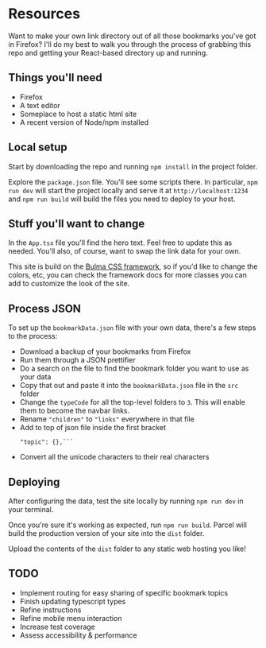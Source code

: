 # Resources

Want to make your own link directory out of all those bookmarks you've got in Firefox? I'll do my best to walk you through the process of grabbing this repo and getting your React-based directory up and running.

## Things you'll need
- Firefox
- A text editor
- Someplace to host a static html site
- A recent version of Node/npm installed

## Local setup

Start by downloading the repo and running `npm install` in the project folder.

Explore the `package.json` file. You'll see some scripts there. In particular, `npm run dev` will start the project locally and serve it at `http://localhost:1234` and `npm run build` will build the files you need to deploy to your host.

## Stuff you'll want to change

In the `App.tsx` file you'll find the hero text. Feel free to update this as needed. You'll also, of course, want to swap the link data for your own.

This site is build on the [Bulma CSS framework](http://bulma.io), so if you'd like to change the colors, etc, you can check the framework docs for more classes you can add to customize the look of the site.

## Process JSON

To set up the `bookmarkData.json` file with your own data, there's a few steps to the process:

- Download a backup of your bookmarks from Firefox
- Run them through a JSON prettifier
- Do a search on the file to find the bookmark folder you want to use as your data
- Copy that out and paste it into the `bookmarkData.json` file in the `src` folder
- Change the `typeCode` for all the top-level folders to `3`. This will enable them to become the navbar links.
- Rename `"children"` to `"links"` everywhere in that file
- Add to top of json file inside the first bracket
  ```"folder": "",
  "topic": {},```
- Convert all the unicode characters to their real characters

## Deploying

After configuring the data, test the site locally by running `npm run dev` in your terminal.

Once you're sure it's working as expected, run `npm run build`. Parcel will build the production version of your site into the `dist` folder.

Upload the contents of the `dist` folder to any static web hosting you like!

## TODO

- Implement routing for easy sharing of specific bookmark topics
- Finish updating typescript types
- Refine instructions
- Refine mobile menu interaction
- Increase test coverage
- Assess accessibility & performance
